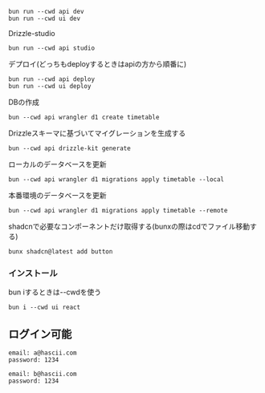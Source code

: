 ```
bun run --cwd api dev
bun run --cwd ui dev
```

Drizzle-studio

```
bun run --cwd api studio
```

デプロイ(どっちもdeployするときはapiの方から順番に)

```
bun run --cwd api deploy
bun run --cwd ui deploy
```

DBの作成
```
bun --cwd api wrangler d1 create timetable
```

Drizzleスキーマに基づいてマイグレーションを生成する

```
bun --cwd api drizzle-kit generate
```

ローカルのデータベースを更新

```
bun --cwd api wrangler d1 migrations apply timetable --local
```

本番環境のデータベースを更新

```
bun --cwd api wrangler d1 migrations apply timetable --remote
```

shadcnで必要なコンポーネントだけ取得する(bunxの際はcdでファイル移動する)

```
bunx shadcn@latest add button 
```

### インストール

bun iするときは--cwdを使う

```
bun i --cwd ui react
```

## ログイン可能

```
email: a@hascii.com
password: 1234
```

```
email: b@hascii.com
password: 1234
```
